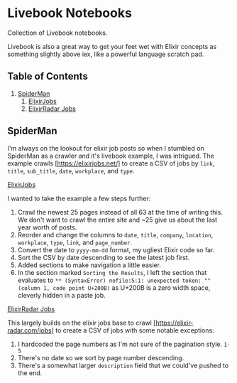 # Livebook Notebooks

Collection of Livebook notebooks.

Livebook is also a great way to get your feet wet with Elixir concepts as something slightly above iex, like a powerful language scratch pad.

## Table of Contents

1. [SpiderMan](https://hexdocs.pm/spider_man/elixirjobs.html#content)
   1. [ElixirJobs](spiderman--elixir_jobs.livemd)
   2. [ElixirRadar Jobs](spiderman--elixir_radar_job.livemd)

## SpiderMan

I'm always on the lookout for elixir job posts so when I stumbled on SpiderMan as a crawler and it's livebook example, I was intrigued. The example crawls [https://elixirjobs.net/] to create a CSV of jobs by `link`, `title`, `sub_title`, `date`, `workplace`, and `type`.

[ElixirJobs](spiderman--elixir_jobs.livemd)

I wanted to take the example a few steps further:

1. Crawl the newest 25 pages instead of all 63 at the time of writing this. We don't want to crawl the entire site and ~25 give us about the last year worth of posts.
2. Reorder and change the columns to `date`, `title`, `company`, `location`, `workplace`, `type`, `link`, and `page_number`.
3. Convert the date to `yyyy-mm-dd` format, my ugliest Elixir code so far.
4. Sort the CSV by date descending to see the latest job first.
5. Added sections to make navigation a little easier.
6. In the section marked `Sorting the Results`, I left the section that evaluates to `** (SyntaxError) nofile:5:1: unexpected token: "​" (column 1, code point U+200B)` as U+200B is a zero width space, cleverly hidden in a paste job.

[ElixirRadar Jobs](spiderman--elixir_radar_job.livemd)

This largely builds on the elixir jobs base to crawl [https://elixir-radar.com/jobs] to create a CSV of jobs with some notable exceptions:

1. I hardcoded the page numbers as I'm not sure of the pagination style. `1-5` 
2. There's no date so we sort by page number descending.
3. There's a somewhat larger `description` field that we could've pushed to the end.
